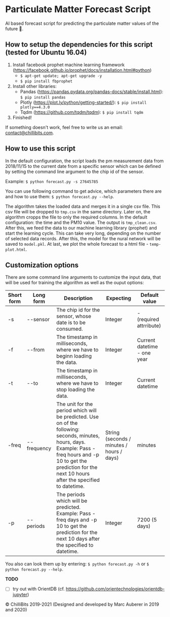 # Particulate Matter Forecast Script
AI based forecast script for predicting the particulate matter values of the future 🔮.

## How to setup the dependencies for this script (tested for Ubuntu 16.04)
1. Install facebook prophet machine learning framework (https://facebook.github.io/prophet/docs/installation.html#python)
   * `$ apt-get update; apt-get upgrade -y`
   * `$ pip install fbprophet`
2. Install other libraries:
   * Pandas (https://pandas.pydata.org/pandas-docs/stable/install.html): `$ pip install pandas`
   * Plotly (https://plot.ly/python/getting-started/): `$ pip install plotly==4.3.0`
   * Tqdm (https://github.com/tqdm/tqdm): `$ pip install tqdm`
3. Finished!

If something doesn't work, feel free to write us an email: contact@chillibits.com.

## How to use this script
In the default configuration, the script loads the pm measurement data from 2018/11/15 to the current date from a specific sensor which can be defined by setting the command line argument to the chip id of the sensor.

Example:
`$ python forecast.py -s 27645785`

You can use following command to get advice, which parameters there are and how to use them:
`$ python forecast.py --help`.

The algorithm takes the loaded data and merges it in a single csv file. This csv file will be dropped to `tmp.csv` in the same directory. Later on, the algorithm cropps the file to only the required columns. In the default configuration: the time and the PM10 value. The output is `tmp_clean.csv`.
After this, we feed the data to our machine learning library (prophet) and start the learning cycle. This can take very long, depending on the number of selected data records. After this, the model for the nural network will be saved to `model.pkl`.
At last, we plot the whole forecast to a html file - `temp-plot.html`.

## Customization options
There are some command line arguments to customize the input data, that will be used for training the algorithm as well as the ouput options:

| Short form | Long form | Description | Expecting | Default value |
|------------|-------------|---------------------------------------------------------------------------------------------------------------------------------------------------------------------------------------------------------------------------|-------------------------------------------|-----------------------------|
| -s | --sensor | The chip id for the sensor, whose date is to be consumed. | Integer | - (required attrribute) |
| -f | --from | The timestamp in milliseconds, where we have to beginn loading the data. | Integer | Current datetime - one year |
| -t | --to | The timestamp in milliseconds, where we have to stop loading the data. | Integer | Current datetime |
| -freq | --frequency | The unit for the period which will be predicted. Use on of the following: seconds, minutes, hours, days. Example: Pass -freq hours and -p 10 to get the prediction for the next 10 hours after the specified to datetime. | String (seconds / minutes / hours / days) | minutes |
| -p | --periods | The periods which will be predicted. Example: Pass -freq days and -p 10 to get the prediction for the next 10 days after the specified to datetime. | Integer | 7200 (5 days) |

You also can look them up by entering: `$ python forecast.py -h` or `$ python forecast.py --help`.

**TODO**

- [ ] try out with OrientDB (cf. https://github.com/orientechnologies/orientdb-jupyter)

© ChilliBits 2019-2021 (Designed and developed by Marc Auberer in 2019 and 2020)
